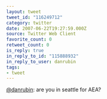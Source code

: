 ```yaml
---
layout: tweet
tweet_id: "116249712"
category: twitter
date: 2007-06-22T19:27:59.000Z
source: Twitter Web Client
favorite_count: 0
retweet_count: 0
is_reply: true
in_reply_to_id: "115888932"
in_reply_to_user: danrubin
tags:
- tweet
---
```


[@danrubin](https://twitter.com/@danrubin): are you in seattle for AEA?
